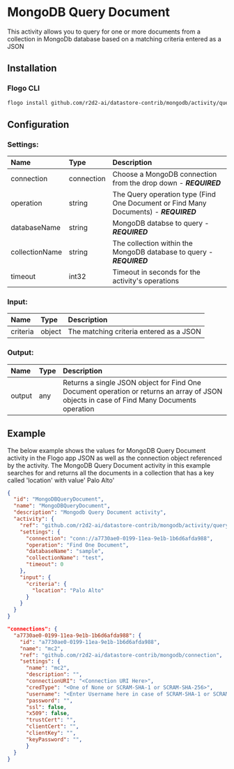<!--
title: MongoDB Query Document
weight: 4622
-->
# MongoDB Query Document
This activity allows you to query for one or more documents from a collection in MongoDb database based on a matching criteria entered as a JSON

## Installation

### Flogo CLI
```bash
flogo install github.com/r2d2-ai/datastore-contrib/mongodb/activity/queryDocument
```

## Configuration

### Settings:
| Name                   | Type       | Description
| :---                   | :---       | :---    
| connection             | connection | Choose a MongoDB connection from the drop down  - ***REQUIRED***
| operation              | string     | The Query operation type (Find One Document or Find Many Documents) - ***REQUIRED***
| databaseName           | string     | MongoDB databse to query - ***REQUIRED***
| collectionName         | string     | The collection within the MongoDB database to query - ***REQUIRED***  
| timeout                | int32      | Timeout in seconds for the activity's operations

### Input: 

| Name               | Type   | Description
| :---               | :---   | :---  
| criteria           | object | The matching criteria entered as a JSON


### Output: 

| Name   | Type | Description
| :---   | :--- | :---
| output | any  | Returns a single JSON object for Find One Document operation or returns an array of JSON objects in case of Find Many Documents operation

## Example
The below example shows the values for MongoDB Query Document activity in the Flogo app JSON as well as the connection object referenced by the activity. The MongoDB Query Document activity in this example searches for and returns all the documents in a collection that has a key called 'location' with value' Palo Alto'

```json
{
  "id": "MongoDBQueryDocument",
  "name": "MongoDBQueryDocument",
  "description": "Mongodb Query Document activity",
  "activity": {
    "ref": "github.com/r2d2-ai/datastore-contrib/mongodb/activity/queryDocument",
    "settings": {
      "connection": "conn://a7730ae0-0199-11ea-9e1b-1b6d6afda988",
      "operation": "Find One Document",
      "databaseName": "sample",
      "collectionName": "test",
      "timeout": 0
    },
    "input": {
      "criteria": {
        "location": "Palo Alto"
      }
    }
  }
}

"connections": {
  "a7730ae0-0199-11ea-9e1b-1b6d6afda988": {
    "id": "a7730ae0-0199-11ea-9e1b-1b6d6afda988",
    "name": "mc2",
    "ref": "github.com/r2d2-ai/datastore-contrib/mongodb/connection",
    "settings": {
      "name": "mc2",
      "description": "",
      "connectionURI": "<Connection URI Here>",
      "credType": "<One of None or SCRAM-SHA-1 or SCRAM-SHA-256>",
      "username": "<Enter Username here in case of SCRAM-SHA-1 or SCRAM-SHA-256>",
      "password": "",
      "ssl": false,
      "x509": false,
      "trustCert": "",
      "clientCert": "",
      "clientKey": "",
      "keyPassword": "",
      }
  }
}
```